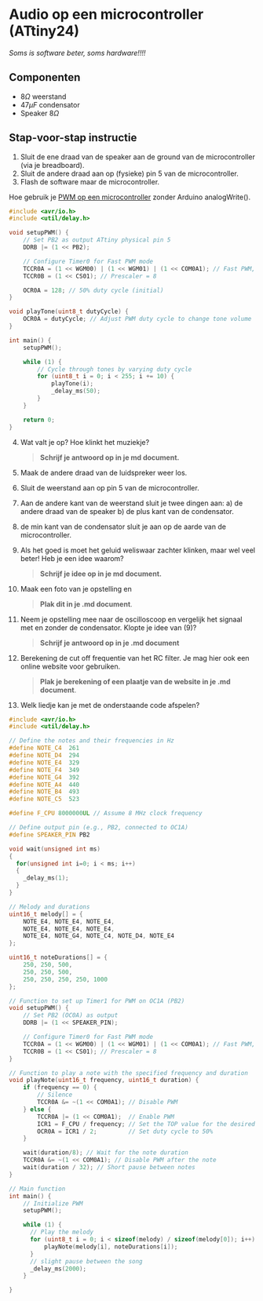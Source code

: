 # Audio op een microcontroller (ATtiny24)

_Soms is software beter, soms hardware!!!!_

## Componenten

- $8 {\Omega}$ weerstand
- $47 {\mu}F$ condensator
- Speaker $8 {\Omega}$

## Stap-voor-stap instructie

1) Sluit de ene draad van de speaker aan de ground van de microcontroller (via je breadboard). 
2) Sluit de andere draad aan op (fysieke) pin 5 van de microcontroller.
3) Flash de software maar de microcontroller. 

Hoe gebruik je [PWM op een microcontroller](https://www.hackster.io/bearislive/enable-pwm-on-an-attiny-by-programming-its-registers-565948) zonder Arduino analogWrite().

```c++
#include <avr/io.h>
#include <util/delay.h>

void setupPWM() {
    // Set PB2 as output ATtiny physical pin 5
    DDRB |= (1 << PB2);

    // Configure Timer0 for Fast PWM mode
    TCCR0A = (1 << WGM00) | (1 << WGM01) | (1 << COM0A1); // Fast PWM, non-inverting
    TCCR0B = (1 << CS01); // Prescaler = 8

    OCR0A = 128; // 50% duty cycle (initial)
}

void playTone(uint8_t dutyCycle) {
    OCR0A = dutyCycle; // Adjust PWM duty cycle to change tone volume
}

int main() {
    setupPWM();

    while (1) {
        // Cycle through tones by varying duty cycle
        for (uint8_t i = 0; i < 255; i += 10) {
            playTone(i);
            _delay_ms(50);
        }
    }

    return 0;
}

```

4) Wat valt je op? Hoe klinkt het muziekje? 

   > __Schrijf je antwoord op in je md document.__

5) Maak de andere draad van de luidspreker weer los. 
6) Sluit de weerstand aan op pin 5 van de microcontroller.
7) Aan de andere kant van de weerstand sluit je twee dingen aan: a) de andere draad van de speaker b) de plus kant van de condensator. 
8) de min kant van de condensator sluit je aan op de aarde van de microcontroller.
9) Als het goed is moet het geluid weliswaar zachter klinken, maar wel veel beter! Heb je een idee waarom? 

   > __Schrijf je idee op in je md document.__

10) Maak een foto van je opstelling en 

    > __Plak dit in je .md document__.

11) Neem je opstelling mee naar de oscilloscoop en vergelijk het signaal met en zonder de condensator. Klopte je idee van (9)?

    > __Schrijf je antwoord op in je .md document__

12) Berekening de cut off frequentie van het RC filter. Je mag hier ook een online website voor gebruiken. 

    > __Plak je berekening of een plaatje van de website in je .md document__.

13) Welk liedje kan je met de onderstaande code afspelen?

```c++
#include <avr/io.h>
#include <util/delay.h>

// Define the notes and their frequencies in Hz
#define NOTE_C4  261
#define NOTE_D4  294
#define NOTE_E4  329
#define NOTE_F4  349
#define NOTE_G4  392
#define NOTE_A4  440
#define NOTE_B4  493
#define NOTE_C5  523

#define F_CPU 8000000UL // Assume 8 MHz clock frequency

// Define output pin (e.g., PB2, connected to OC1A)
#define SPEAKER_PIN PB2

void wait(unsigned int ms)
{
  for(unsigned int i=0; i < ms; i++)
  {
    _delay_ms(1);
  }
}

// Melody and durations
uint16_t melody[] = {
    NOTE_E4, NOTE_E4, NOTE_E4,
    NOTE_E4, NOTE_E4, NOTE_E4,
    NOTE_E4, NOTE_G4, NOTE_C4, NOTE_D4, NOTE_E4
};

uint16_t noteDurations[] = {
    250, 250, 500,
    250, 250, 500,
    250, 250, 250, 250, 1000
};

// Function to set up Timer1 for PWM on OC1A (PB2)
void setupPWM() {
    // Set PB2 (OC0A) as output
    DDRB |= (1 << SPEAKER_PIN);

    // Configure Timer0 for Fast PWM mode
    TCCR0A = (1 << WGM00) | (1 << WGM01) | (1 << COM0A1); // Fast PWM, non-inverting
    TCCR0B = (1 << CS01); // Prescaler = 8
}

// Function to play a note with the specified frequency and duration
void playNote(uint16_t frequency, uint16_t duration) {
    if (frequency == 0) {
        // Silence
        TCCR0A &= ~(1 << COM0A1); // Disable PWM
    } else {
        TCCR0A |= (1 << COM0A1);  // Enable PWM
        ICR1 = F_CPU / frequency; // Set the TOP value for the desired frequency
        OCR0A = ICR1 / 2;         // Set duty cycle to 50%
    }

    wait(duration/8); // Wait for the note duration
    TCCR0A &= ~(1 << COM0A1); // Disable PWM after the note
    wait(duration / 32); // Short pause between notes
}

// Main function
int main() {
    // Initialize PWM
    setupPWM();

    while (1) {
      // Play the melody
      for (uint8_t i = 0; i < sizeof(melody) / sizeof(melody[0]); i++) {
          playNote(melody[i], noteDurations[i]);
      }
      // slight pause between the song
      _delay_ms(2000);
    }

}
```
